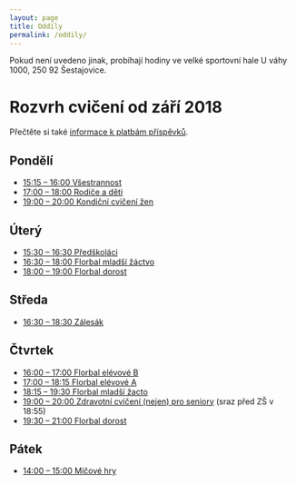 ```yaml
---
layout: page
title: Oddíly
permalink: /oddily/
---
```


Pokud není uvedeno jinak, probíhají hodiny ve velké sportovní hale U váhy 1000, 250 92 Šestajovice.

# Rozvrh cvičení od září 2018

Přečtěte si také [informace k platbám příspěvků]({{relative}}/2018/09/01/platby.html).


## Pondělí

* [15:15 – 16:00 Všestrannost]({{relative}}/oddily/vsestrannost)
* [17:00 – 18:00 Rodiče a děti]({{relative}}/oddily/rodice-a-deti)
* [19:00 – 20:00 Kondiční cvičení žen]({{relative}}/oddily/zeny)

## Úterý

* [15:30 – 16:30 Předškoláci]({{relative}}/oddily/predskolaci)
* [16:30 – 18:00 Florbal mladší žáctvo]({{relative}}/oddily/florbal)
* [18:00 – 19:00 Florbal dorost]({{relative}}/oddily/florbal)


## Středa

* [16:30 – 18:30 Zálesák]({{relative}}/oddily/zalesak)

## Čtvrtek

* [16:00 – 17:00 Florbal elévové B]({{relative}}/oddily/florbal)
* [17:00 – 18:15 Florbal elévové A]({{relative}}/oddily/florbal)
* [18:15 – 19:30 Florbal mladší žacto]({{relative}}/oddily/florbal)
* [19:00 – 20:00 Zdravotní cvičení (nejen) pro seniory]({{relative}}/oddily/zdravotni) (sraz před ZŠ v 18:55)
* [19:30 – 21:00 Florbal dorost]({{relative}}/oddily/florbal)

## Pátek

* [14:00 – 15:00 Míčové hry]({{relative}}/oddily/micovky)
